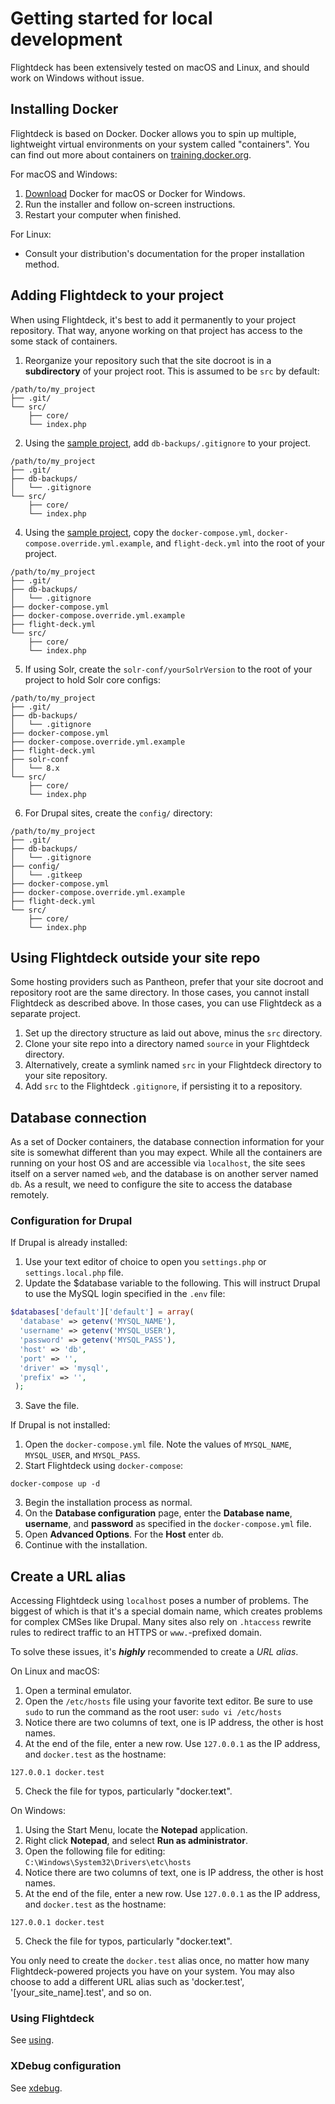 # Getting started for local development

Flightdeck has been extensively tested on macOS and Linux, and should work on Windows without issue.

## Installing Docker

Flightdeck is based on Docker. Docker allows you to spin up multiple, lightweight virtual environments on your system called "containers". You can find out more about containers on [training.docker.org](https://training.docker.com/introduction-to-docker).

For macOS and Windows:
1. [Download](https://www.docker.com) Docker for macOS or Docker for Windows.
2. Run the installer and follow on-screen instructions.
3. Restart your computer when finished.

For Linux:
* Consult your distribution's documentation for the proper installation method.

## Adding Flightdeck to your project

When using Flightdeck, it's best to add it permanently to your project repository. That way, anyone working on that project has access to the some stack of containers.

1. Reorganize your repository such that the site docroot is in a **subdirectory** of your project root. This is assumed to be `src` by default:
```
/path/to/my_project
├── .git/
└── src/
    ├── core/
    └── index.php
```
2. Using the [sample project](https://github.com/ten7/flightdeck.ten7.io/tree/main/sample-project), add `db-backups/.gitignore` to your project.
```
/path/to/my_project
├── .git/
├── db-backups/
│   └── .gitignore
└── src/
    ├── core/
    └── index.php
```
4. Using the [sample project](https://github.com/ten7/flightdeck.ten7.io/tree/main/sample-project), copy the `docker-compose.yml`, `docker-compose.override.yml.example`, and `flight-deck.yml` into the root of your project.
```
/path/to/my_project
├── .git/
├── db-backups/
│   └── .gitignore
├── docker-compose.yml
├── docker-compose.override.yml.example
├── flight-deck.yml
└── src/
    ├── core/
    └── index.php
```
5. If using Solr, create the `solr-conf/yourSolrVersion` to the root of your project to hold Solr core configs:
```
/path/to/my_project
├── .git/
├── db-backups/
│   └── .gitignore
├── docker-compose.yml
├── docker-compose.override.yml.example
├── flight-deck.yml
├── solr-conf
│   └── 8.x
└── src/
    ├── core/
    └── index.php
```
6. For Drupal sites, create the `config/` directory:
```
/path/to/my_project
├── .git/
├── db-backups/
│   └── .gitignore
├── config/
│   └── .gitkeep
├── docker-compose.yml
├── docker-compose.override.yml.example
├── flight-deck.yml
└── src/
    ├── core/
    └── index.php
```

## Using Flightdeck outside your site repo

Some hosting providers such as Pantheon, prefer that your site docroot and repository root are the same directory. In those cases, you cannot install Flightdeck as described above. In those cases, you can use Flightdeck as a separate project.

1. Set up the directory structure as laid out above, minus the `src` directory.
2. Clone your site repo into a directory named `source` in your Flightdeck directory.
3. Alternatively, create a symlink named `src` in your Flightdeck directory to your site repository.
4. Add `src` to the Flightdeck `.gitignore`, if persisting it to a repository.

## Database connection

As a set of Docker containers, the database connection information for your site is somewhat different than you may expect. While all the containers are running on your host OS and are accessible via `localhost`, the site sees itself on a server named `web`, and the database is on another server named `db`. As a result, we need to configure the site to access the database remotely.

### Configuration for Drupal

If Drupal is already installed:
1. Use your text editor of choice to open you `settings.php` or `settings.local.php` file.
2. Update the $database variable to the following. This will instruct Drupal to use the MySQL login specified in the `.env` file:
```php
$databases['default']['default'] = array(
  'database' => getenv('MYSQL_NAME'),
  'username' => getenv('MYSQL_USER'),
  'password' => getenv('MYSQL_PASS'),
  'host' => 'db',
  'port' => '',
  'driver' => 'mysql',
  'prefix' => '',
 );
```
3. Save the file.

If Drupal is not installed:
1. Open the `docker-compose.yml` file. Note the values of `MYSQL_NAME`, `MYSQL_USER`, and `MYSQL_PASS`.
2. Start Flightdeck using `docker-compose`:
```shell
docker-compose up -d
```
3. Begin the installation process as normal.
4. On the **Database configuration** page, enter the **Database name**, **username**, and **password** as specified in the `docker-compose.yml` file.
5. Open **Advanced Options**. For the **Host** enter `db`.
6. Continue with the installation.

## Create a URL alias

Accessing Flightdeck using `localhost` poses a number of problems. The biggest of which is that it's a special domain name, which creates problems for complex CMSes like Drupal. Many sites also rely on `.htaccess` rewrite rules to redirect traffic to an HTTPS or `www.`-prefixed domain.

To solve these issues, it's ***highly*** recommended to create a *URL alias*.

On Linux and macOS:

1. Open a terminal emulator.
2. Open the `/etc/hosts` file using your favorite text editor. Be sure to use `sudo` to run the command as the root user: `sudo vi /etc/hosts`
3. Notice there are two columns of text, one is IP address, the other is host names.
4. At the end of the file, enter a new row. Use `127.0.0.1` as the IP address, and `docker.test` as the hostname:
```
127.0.0.1 docker.test
```
5. Check the file for typos, particularly "docker.te**x**t".

On Windows:

1. Using the Start Menu, locate the **Notepad** application.
2. Right click **Notepad**, and select **Run as administrator**.
3. Open the following file for editing: `C:\Windows\System32\Drivers\etc\hosts`
4. Notice there are two columns of text, one is IP address, the other is host names.
5. At the end of the file, enter a new row. Use `127.0.0.1` as the IP address, and `docker.test` as the hostname:
```
127.0.0.1 docker.test
```
5. Check the file for typos, particularly "docker.te**x**t".

You only need to create the `docker.test` alias once, no matter how many Flightdeck-powered projects you have on your system. You may also choose to add a different URL alias such as 'docker.test', '[your_site_name].test', and so on.

### Using Flightdeck

See [using](using.md).

### XDebug configuration

See [xdebug](xdebug.md).
